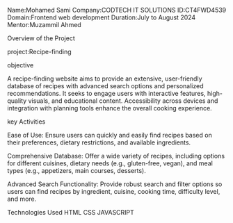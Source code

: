 Name:Mohamed Sami
Company:CODTECH IT SOLUTIONS
ID:CT4FWD4539
Domain:Frontend web development
Duration:July to August 2024
Mentor:Muzammil Ahmed

Overview of the Project

project:Recipe-finding

objective

A recipe-finding website aims to provide an extensive, user-friendly database of recipes with advanced search options and personalized recommendations. It seeks to engage users with interactive features, high-quality visuals, and educational content. Accessibility across devices and integration with planning tools enhance the overall cooking experience.

key Activities

Ease of Use: Ensure users can quickly and easily find recipes based on their preferences, dietary restrictions, and available ingredients.

Comprehensive Database: Offer a wide variety of recipes, including options for different cuisines, dietary needs (e.g., gluten-free, vegan), and meal types (e.g., appetizers, main courses, desserts).

Advanced Search Functionality: Provide robust search and filter options so users can find recipes by ingredient, cuisine, cooking time, difficulty level, and more.

Technologies Used
HTML
CSS
JAVASCRIPT

